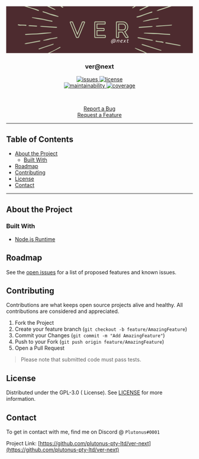 <br />
<p align="center">
	<a href="https://github.com/plutonus-pty-ltd/ver-next">
		<img src="https://github.com/plutonus-pty-ltd/ver-next/blob/development-0.0.1/images/splash.png" alt="logo">
	</a>
	<h3 align="center">ver@next</h3>
	<p align="center">
		<a href="https://github.com/plutonus-pty-ltd/ver-next/issues">
			<img src="https://img.shields.io/github/issues/plutonus-pty-ltd/ver-next.svg?style=flat-square" alt="issues">
		</a>
		<a href="https://github.com/plutonus-pty-ltd/ver-next/blob/master/LICENSE.md">
			<img src="https://img.shields.io/github/license/plutonus-pty-ltd/ver-next.svg?style=flat-square" alt="license">
		</a>
		<br />
		<a href="https://codeclimate.com/github/plutonus-pty-ltd/ver-next/maintainability">
			<img src="https://api.codeclimate.com/v1/badges/c2552642eb1661412368/maintainability" alt="maintainability">
		</a>
		<a href="https://codeclimate.com/github/plutonus-pty-ltd/ver-next/test_coverage">
			<img src="https://api.codeclimate.com/v1/badges/c2552642eb1661412368/test_coverage" alt="coverage">
		</a>
	</p>
	<br />
	<p align="center">
		<a href="https://github.com/plutonus-pty-ltd/ver-next/issues">
			Report a Bug
		</a>
		<br />
		<a href="https://github.com/plutonus-pty-ltd/ver-next/issues">
			Request a Feature
		</a>
	</p>
</p>

---

<!-- Table of Contents -->
## Table of Contents
* [About the Project](#about-the-project)
  * [Built With](#built-with)
* [Roadmap](#roadmap)
* [Contributing](#contributing)
* [License](#license)
* [Contact](#contact)

---

<!-- Main Readme -->
## About the Project



### Built With

* [Node.js Runtime](https://github.com/nodejs/node)


## Roadmap

See the [open issues](https://github.com/plutonus-pty-ltd/ver-next/issues) for a list of proposed features and known issues.


## Contributing

Contributions are what keeps open source projects alive and healthy. All contributions are considered and appreciated.

1. Fork the Project
2. Create your feature branch (`git checkout -b feature/AmazingFeature`)
3. Commit your Changes (`git commit -m "Add AmazingFeature"`)
4. Push to your Fork (`git push origin feature/AmazingFeature`)
5. Open a Pull Request

> Please note that submitted code must pass tests.


## License

Distributed under the GPL-3.0 ( License). See [LICENSE](https://github.com/plutonus-pty-ltd/ver-next/blob/main/LICENSE) for more information.


## Contact

To get in contact with me, find me on Discord @ `Plutonus#0001`

Project Link: [https://github.com/plutonus-pty-ltd/ver-next](https://github.com/plutonus-pty-ltd/ver-next)
